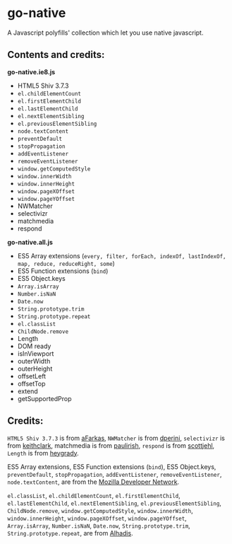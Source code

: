 # go-native
A Javascript polyfills' collection which let you use native javascript.

## Contents and credits:
**go-native.ie8.js**
- HTML5 Shiv 3.7.3 
- `el.childElementCount`
- `el.firstElementChild`
- `el.lastElementChild`
- `el.nextElementSibling`
- `el.previousElementSibling`
- `node.textContent`
- `preventDefault`
- `stopPropagation`
- `addEventListener`
- `removeEventListener`
- `window.getComputedStyle`
- `window.innerWidth`
- `window.innerHeight`
- `window.pageXOffset`
- `window.pageYOffset`
- NWMatcher
- selectivizr
- matchmedia 
- respond

**go-native.all.js**
- ES5 Array extensions (`every, filter, forEach, indexOf, lastIndexOf, map, reduce, reduceRight, some`)
- ES5 Function extensions (`bind`)
- ES5 Object.keys
- `Array.isArray`
- `Number.isNaN`
- `Date.now`
- `String.prototype.trim`
- `String.prototype.repeat`
- `el.classList`
- `ChildNode.remove`
- Length
- DOM ready
- isInViewport
- outerWidth
- outerHeight
- offsetLeft
- offsetTop
- extend
- getSupportedProp

## Credits:
`HTML5 Shiv 3.7.3` is from [aFarkas](https://github.com/aFarkas/html5shiv), `NWMatcher` is from [dperini](https://github.com/dperini/nwmatcher), `selectivizr` is from [keithclark](https://github.com/keithclark/selectivizr), matchmedia is from [paulirish](https://github.com/paulirish/matchMedia.js), `respond` is from [scottjehl](https://github.com/scottjehl/Respond), `Length` is from [heygrady](https://github.com/heygrady/Units).

ES5 Array extensions, ES5 Function extensions (`bind`), ES5 Object.keys,
`preventDefault`, `stopPropagation`, `addEventListener`, `removeEventListener`, `node.textContent`, are from the [Mozilla Developer Network](https://developer.mozilla.org/en-US/docs/Web/JavaScript/Reference/Global_Objects/Array).  

`el.classList`, `el.childElementCount`, `el.firstElementChild`, `el.lastElementChild`, `el.nextElementSibling`, `el.previousElementSibling`, `ChildNode.remove`, `window.getComputedStyle`, `window.innerWidth`, `window.innerHeight`, `window.pageXOffset`, `window.pageYOffset`, `Array.isArray`, `Number.isNaN`, `Date.now`, `String.prototype.trim`, `String.prototype.repeat`, are from [Alhadis](https://github.com/Alhadis/Fix-IE).  


